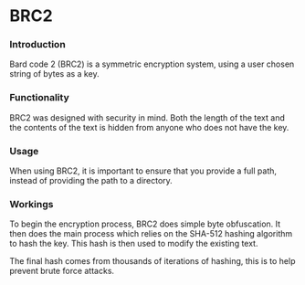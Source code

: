 # BRC2

### Introduction

Bard code 2 (BRC2) is a symmetric encryption system, using a user chosen string of bytes as a key.

### Functionality

BRC2 was designed with security in mind. Both the length of the text and the contents of the text is hidden from anyone who does not have the key.

### Usage

When using BRC2, it is important to ensure that you provide a full path, instead of providing the path to a directory.

### Workings

To begin the encryption process, BRC2 does simple byte obfuscation. It then does the main process which relies on the SHA-512 hashing algorithm to hash the key. This hash is then used to modify the existing text. 

The final hash comes from thousands of iterations of hashing, this is to help prevent brute force attacks.
